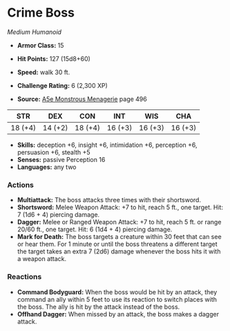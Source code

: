 # Crime Boss

*Medium* *Humanoid*

- **Armor Class:** 15
- **Hit Points:** 127 (15d8+60)
- **Speed:** walk 30 ft.

- **Challenge Rating:** 6 (2,300 XP)
- **Source:** [A5e Monstrous Menagerie](https://enpublishingrpg.com/products/level-up-monstrous-menagerie-a5e) page 496

| STR | DEX | CON | INT | WIS | CHA |
| --- | --- | --- | --- | --- | --- |
| 18 (+4) | 14 (+2) | 18 (+4) | 16 (+3) | 16 (+3) | 16 (+3) |

- **Skills:** deception +6, insight +6, intimidation +6, perception +6, persuasion +6, stealth +5
- **Senses:** passive Perception 16
- **Languages:** any two

### Actions

- **Multiattack:** The boss attacks three times with their shortsword.
- **Shortsword:** Melee Weapon Attack: +7 to hit, reach 5 ft., one target. Hit: 7 (1d6 + 4) piercing damage.
- **Dagger:** Melee or Ranged Weapon Attack: +7 to hit, reach 5 ft. or range 20/60 ft., one target. Hit: 6 (1d4 + 4) piercing damage.
- **Mark for Death:** The boss targets a creature within 30 feet that can see or hear them. For 1 minute or until the boss threatens a different target  the target takes an extra 7 (2d6) damage whenever the boss hits it with a weapon attack.

### Reactions

- **Command Bodyguard:** When the boss would be hit by an attack, they command an ally within 5 feet to use its reaction to switch places with the boss. The ally is hit by the attack instead of the boss.
- **Offhand Dagger:** When missed by an attack, the boss makes a dagger attack.


